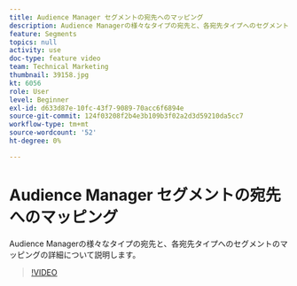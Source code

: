 ```yaml
---
title: Audience Manager セグメントの宛先へのマッピング
description: Audience Managerの様々なタイプの宛先と、各宛先タイプへのセグメントのマッピングの詳細について説明します。
feature: Segments
topics: null
activity: use
doc-type: feature video
team: Technical Marketing
thumbnail: 39158.jpg
kt: 6056
role: User
level: Beginner
exl-id: d633d87e-10fc-43f7-9089-70acc6f6894e
source-git-commit: 124f03208f2b4e3b109b3f02a2d3d59210da5cc7
workflow-type: tm+mt
source-wordcount: '52'
ht-degree: 0%

---
```


# Audience Manager セグメントの宛先へのマッピング

Audience Managerの様々なタイプの宛先と、各宛先タイプへのセグメントのマッピングの詳細について説明します。

>[!VIDEO](https://video.tv.adobe.com/v/39158/?quality=12&learn=on)
